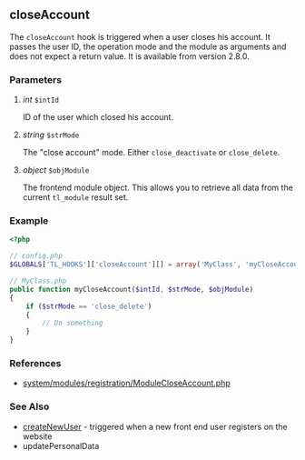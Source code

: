 closeAccount
------------

The `closeAccount` hook is triggered when a user closes his account. It passes the user ID, the operation mode and the module as arguments and does not expect a return value. It is available from version 2.8.0.


### Parameters ###

1. *int* `$intId`

	ID of the user which closed his account.

2. *string* `$strMode`

	The "close account" mode. Either `close_deactivate` or `close_delete`.

3. *object* `$objModule`

	The frontend module object. This allows you to retrieve all data from the current `tl_module` result set.


### Example ###

```php
<?php

// config.php
$GLOBALS['TL_HOOKS']['closeAccount'][] = array('MyClass', 'myCloseAccount');

// MyClass.php
public function myCloseAccount($intId, $strMode, $objModule)
{
    if ($strMode == 'close_delete')
    {
        // Do something
    }
}
```

### References ###

- [system/modules/registration/ModuleCloseAccount.php](https://github.com/contao/core/blob/2.11.7/system/modules/registration/ModuleCloseAccount.php#L118)


### See Also ###

- [createNewUser](createNewUser.md) - triggered when a new front end user registers on the website
- <span class="undocumented">updatePersonalData</span>
